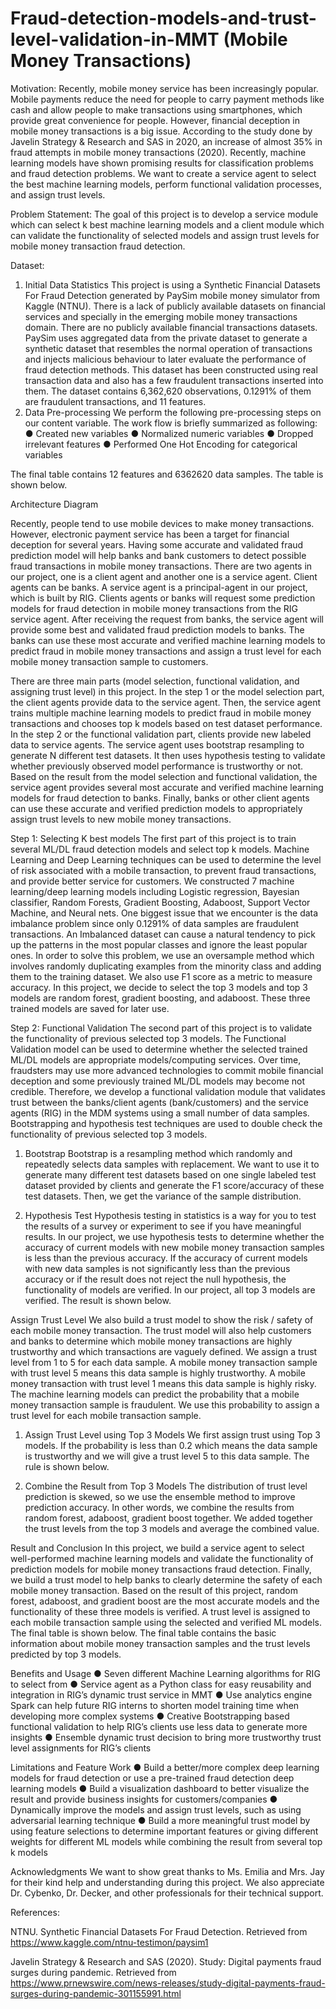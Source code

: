 # Fraud-detection-models-and-trust-level-validation-in-MMT (Mobile Money Transactions)

Motivation:
Recently, mobile money service has been increasingly popular. Mobile payments reduce the need for people to carry payment methods like cash and allow people to make transactions using smartphones, which provide great convenience for people. However, financial deception in mobile money transactions is a big issue. According to the study done by Javelin Strategy & Research and SAS in 2020, an increase of almost 35% in fraud attempts in mobile money transactions (2020). Recently, machine learning models have shown promising results for classification problems and fraud detection problems. We want to create a service agent to select the best machine learning models, perform functional validation processes, and assign trust levels. 

Problem Statement:
The goal of this project is to develop a service module which can select k best machine learning models and a client module which can validate the functionality of selected models and assign trust levels for mobile money transaction fraud detection.

Dataset:
1.	Initial Data Statistics
This project is using a Synthetic Financial Datasets For Fraud Detection generated by PaySim mobile money simulator from Kaggle (NTNU). There is a lack of publicly available datasets on financial services and specially in the emerging mobile money transactions domain. There are no publicly available financial transactions datasets. PaySim uses aggregated data from the private dataset to generate a synthetic dataset that resembles the normal operation of transactions and injects malicious behaviour to later evaluate the performance of fraud detection methods. This dataset has been constructed using real transaction data and also has a few fraudulent transactions inserted into them. The dataset contains 6,362,620 observations, 0.1291% of them are fraudulent transactions, and 11 features. 
2.	Data Pre-processing
We perform the following pre-processing steps on our content variable. The work flow is briefly summarized as following: 
●	Created new variables
●	Normalized numeric variables
●	Dropped irrelevant features
●	Performed One Hot Encoding for categorical variables

The final table contains 12 features and 6362620 data samples. The table is shown below. 
 

Architecture Diagram
 
Recently, people tend to use mobile devices to make money transactions. However, electronic payment service has been a target for financial deception for several years. Having some accurate and validated fraud prediction model will help banks and bank customers to detect possible fraud transactions in mobile money transactions. There are two agents in our project, one is a client agent and another one is a service agent. Client agents can be banks. A service agent is a principal-agent in our project, which is built by RIG. Clients agents or banks will request some prediction models for fraud detection in mobile money transactions from the RIG service agent. After receiving the request from banks, the service agent will provide some best and validated fraud prediction models to banks. The banks can use these most accurate and verified machine learning models to predict fraud in mobile money transactions and assign a trust level for each mobile money transaction sample to customers. 
 
There are three main parts (model selection, functional validation, and assigning trust level) in this project. In the step 1 or the model selection part, the client agents provide data to the service agent. Then, the service agent trains multiple machine learning models to predict fraud in mobile money transactions and chooses top k models based on test dataset performance. In the step 2 or the functional validation part, clients provide new labeled data to service agents. The service agent uses bootstrap resampling to generate N different test datasets. It then uses hypothesis testing to validate whether previously observed model performance is trustworthy or not. Based on the result from the model selection and functional validation, the service agent provides several most accurate and verified machine learning models for fraud detection to banks. Finally, banks or other client agents can use these accurate and verified prediction models to appropriately assign trust levels to new mobile money transactions. 


Step 1: Selecting K best models
The first part of this project is to train several ML/DL fraud detection models and select top k models. Machine Learning and Deep Learning techniques can be used to determine the level of risk associated with a mobile transaction, to prevent fraud transactions, and provide better service for customers. We constructed 7 machine learning/deep learning models including Logistic regression, Bayesian classifier, Random Forests, Gradient Boosting, Adaboost, Support Vector Machine, and Neural nets. One biggest issue that we encounter is the data imbalance problem since only 0.1291% of data samples are fraudulent transactions. An Imbalanced dataset can cause a natural tendency to pick up the patterns in the most popular classes and ignore the least popular ones. In order to solve this problem, we use an oversample method which involves randomly duplicating examples from the minority class and adding them to the training dataset. We also use F1 score as a metric to measure accuracy. In this project, we decide to select the top 3 models and top 3 models are random forest, gradient boosting, and adaboost. These three trained models are saved for later use. 
 

Step 2: Functional Validation
The second part of this project is to validate the functionality of previous selected top 3 models. The Functional Validation model can be used to determine whether the selected trained ML/DL models are appropriate models/computing services. Over time, fraudsters may use more advanced technologies to commit mobile financial deception and some previously trained ML/DL models may become not credible. Therefore, we develop a functional validation module that validates trust between the banks/client agents (bank/customers) and the service agents (RIG) in the MDM systems using a small number of data samples. Bootstrapping and hypothesis test techniques are used to double check the functionality of previous selected top 3 models. 

1.	Bootstrap
Bootstrap is a resampling method which randomly and repeatedly selects data samples with replacement. We want to use it to generate many different test datasets based on one single labeled test dataset provided by clients and generate the F1 score/accuracy of these test datasets. Then, we get the variance of the sample distribution. 
 

2.	Hypothesis Test
Hypothesis testing in statistics is a way for you to test the results of a survey or experiment to see if you have meaningful results. In our project, we use hypothesis tests to determine whether the accuracy of current models with new mobile money transaction samples is less than the previous accuracy. If the accuracy of current models with new data samples is not significantly less than the previous accuracy or if the result does not reject the null hypothesis, the functionality of models are verified. In our project, all top 3 models are verified. The result is shown below. 
 

Assign Trust Level
We also build a trust model to show the risk / safety of each mobile money transaction. The trust model will also help customers and banks to determine which mobile money transactions are highly trustworthy and which transactions are vaguely defined. We assign a trust level from 1 to 5 for each data sample. A mobile money transaction sample with trust level 5 means this data sample is highly trustworthy. A mobile money transaction with trust level 1 means this data sample is highly risky. The machine learning models can predict the probability that a mobile money transaction sample  is fraudulent. We use this probability to assign a trust level for each mobile transaction sample. 
1.	Assign Trust Level using Top 3 Models
We first assign trust using Top 3 models. If the probability is less than 0.2 which means the data sample is trustworthy and we will give a trust level 5 to this data sample. The rule is shown below. 
 
2.	Combine the Result from Top 3 Models
The distribution of trust level prediction is skewed, so we use the ensemble method to improve prediction accuracy. In other words, we combine the results from random forest, adaboost, gradient boost together. We added together the trust levels from the top 3 models and average the combined value. 

Result and Conclusion
In this project, we build a service agent to select well-performed machine learning models and validate the functionality of prediction models for mobile money transactions fraud detection. Finally, we build a trust model to help banks to clearly determine the safety of each mobile money transaction. Based on the result of this project, random forest, adaboost, and gradient boost are the most accurate models and the functionality of these three models is verified. A trust level is assigned to each mobile transaction sample using the selected and verified ML models. The final table is shown below. The final table contains the basic information about mobile money transaction samples and the trust levels predicted by top 3 models. 
 

Benefits and Usage
●	Seven different Machine Learning algorithms for RIG to select from
●	Service agent as a Python class for easy reusability and integration in RIG’s dynamic trust service in MMT
●	Use analytics engine Spark can help future RIG interns to shorten model training time when developing more complex systems 
●	Creative Bootstrapping based functional validation to help RIG’s clients use less data to generate more insights
●	Ensemble dynamic trust decision to bring more trustworthy trust level assignments for RIG’s clients

Limitations and Feature Work
●	Build a better/more complex deep learning models for fraud detection or use a pre-trained fraud detection deep learning models
●	Build a visualization dashboard to better visualize the result and provide business insights for customers/companies
●	Dynamically improve the models and assign trust levels, such as using adversarial learning technique
●	Build a more meaningful trust model by using feature selections to determine important features or giving different weights for different ML models while combining the result from several top k models

Acknowledgments
We want to show great thanks to Ms. Emilia and Mrs. Jay for their kind help and understanding during this project. We also appreciate Dr. Cybenko, Dr. Decker, and other professionals for their technical support. 

References:

NTNU. Synthetic Financial Datasets For Fraud Detection. Retrieved from https://www.kaggle.com/ntnu-testimon/paysim1

Javelin Strategy & Research and SAS (2020). Study: Digital payments fraud surges during pandemic. Retrieved from
https://www.prnewswire.com/news-releases/study-digital-payments-fraud-surges-during-pandemic-301155991.html

